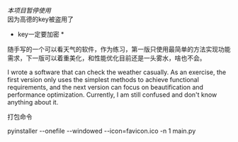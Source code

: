 *本项目暂停使用*  
因为高德的key被盗用了    
* key一定要加密 *



随手写的一个可以看天气的软件，作为练习，第一版只使用最简单的方法实现功能需求，下一版可以着重美化，和性能优化目前还是一头雾水，啥也不会。


I wrote a software that can check the weather casually.
As an exercise, the first version only uses the simplest methods to achieve functional requirements,
and the next version can focus on beautification and performance optimization. Currently,
I am still confused and don't know anything about it.  



打包命令  

pyinstaller --onefile --windowed --icon=favicon.ico -n 1 main.py
